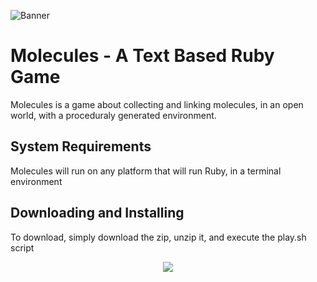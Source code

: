 ![Banner](http://i.imgur.com/gtv0ekR.png)
# Molecules - A Text Based Ruby Game

Molecules is a game about collecting and linking molecules, in an open world, with a proceduraly generated environment.

## System Requirements
Molecules will run on any platform that will run Ruby, in a terminal environment

## Downloading and Installing
To download, simply download the zip, unzip it, and execute the play.sh script
<div style="text-align:center"><img src ="http://i.imgur.com/IWs1m4P.png" /></div>



